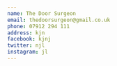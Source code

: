 ```yaml
---
name: The Door Surgeon
email: thedoorsurgeon@gmail.co.uk
phone: 07912 294 111
address: kjn
facebook: kjnj
twitter: njl
instagram: jl
---
```

